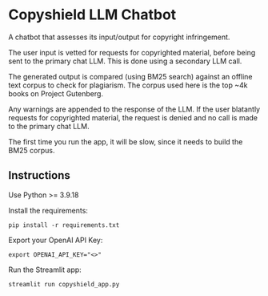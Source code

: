 # Copyshield LLM Chatbot

A chatbot that assesses its input/output for copyright infringement.

The user input is vetted for requests for copyrighted material, before being sent to the primary chat LLM. This is done using a secondary LLM call. 

The generated output is compared (using BM25 search) against an offline text corpus to check for plagiarism. The corpus used here is the top ~4k books on Project Gutenberg.

Any warnings are appended to the response of the LLM. If the user blatantly requests for copyrighted material, the request is denied and no call is made to the primary chat LLM.

The first time you run the app, it will be slow, since it needs to build the BM25 corpus.

## Instructions

Use Python >= 3.9.18

Install the requirements:

```pip install -r requirements.txt```

Export your OpenAI API Key:

```export OPENAI_API_KEY="<>"```

Run the Streamlit app:

```streamlit run copyshield_app.py```
